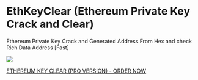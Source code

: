 # EthKeyClear (Ethereum Private Key Crack and Clear)

Ethereum Private Key Crack and Generated Address From Hex and check Rich Data Address [Fast]

![](https://github.com/Pymmdrza/EthKeyClear/blob/mainx/EthClearPro1.png)

[ETHEREUM KEY CLEAR (PRO VERSION) - ORDER NOW ](https://mmdrza.com/product/ethereum-clear-private-key-crack-and-hunting-private-key-ethereum/)
